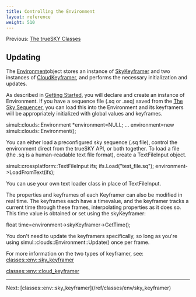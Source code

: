 ```yaml
---
title: Controlling the Environment
layout: reference
weight: 510
---
```





Previous: <a href=".">The trueSKY Classes</a>

## Updating ##
The <a href="../ref/simul/clouds/environment">Environment</a>object stores an instance of <a href="../ref/simul/sky/skykeyframer">SkyKeyframer</a>
and two instances of <a href="../ref/simul/clouds/cloudkeyframer">CloudKeyframer</a>, and performs the necessary initialization and updates.

As described in <a href="../gettingstarted">Getting Started</a>, you will declare and create an instance of Environment. If you have a sequence file (.sq or .seq)
saved from the <a href="../sequencer">The Sky Sequencer</a>, you can load this into the Environment and its keyframers will be appropriately initialized with global values
and keyframes.

simul::clouds::Environment *environment=NULL;
...
environment=new simul::clouds::Environment();

You can either load a preconfigured sky sequence (.sq file), control the environment direct from the trueSKY API, or both together.
To load a file (the .sq is a human-readable text file format), create a TextFileInput object.

simul::crossplatform::TextFileInput ifs;
ifs.Load("test_file.sq");
environment->LoadFromText(ifs);

You can use your own text loader class in place of TextFileInput.

The properties and keyframes of each Keyframer can also be modified in real time.
The keyframes each have a timevalue, and the keyframer tracks a current time through these frames, interpolating properties as it does so. This time value is obtained
or set using the skyKeyframer:

float time=environment->skyKeyframer->GetTime();

You don't need to update the keyframers specifically, so long as you're using simul::clouds::Environment::Update() once per frame.

For more information on the two types of keyframer, see:
[classes::env::sky_keyframer](/ref/classes/env/sky_keyframer)

[classes::env::cloud_keyframer](/ref/classes/env/cloud_keyframer)


<hr size="1">
Next: [classes::env::sky_keyframer](/ref/classes/env/sky_keyframer)

